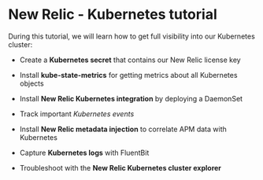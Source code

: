 # New Relic - Kubernetes tutorial

During this tutorial, we will learn how to get full visibility into our Kubernetes cluster:

* Create a **Kubernetes secret** that contains our New Relic license key

* Install **kube-state-metrics** for getting metrics about all Kubernetes objects

* Install **New Relic Kubernetes integration** by deploying a DaemonSet

* Track important *Kubernetes events*

* Install **New Relic metadata injection** to correlate APM data with Kubernetes

* Capture **Kubernetes logs** with FluentBit

* Troubleshoot with the **New Relic Kubernetes cluster explorer**